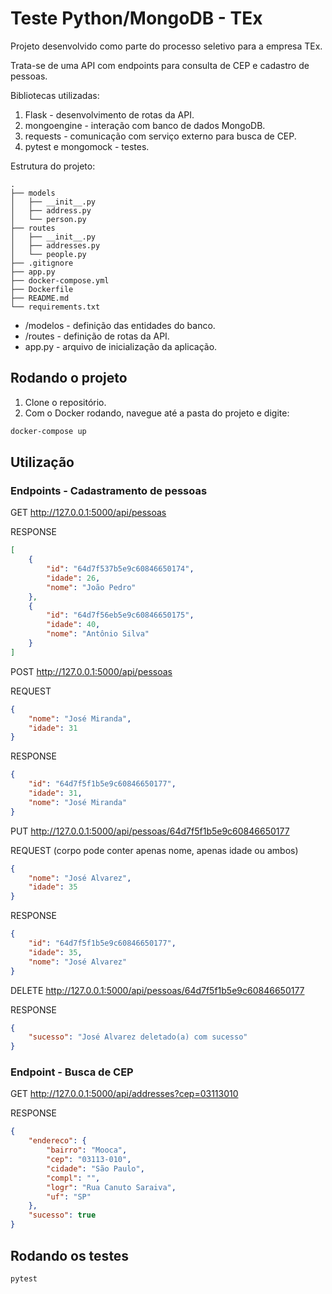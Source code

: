 # Teste Python/MongoDB - TEx

Projeto desenvolvido como parte do processo seletivo para a empresa TEx.

Trata-se de uma API com endpoints para consulta de CEP e cadastro de pessoas.

Bibliotecas utilizadas:
1. Flask - desenvolvimento de rotas da API.
2. mongoengine - interação com banco de dados MongoDB.
3. requests - comunicação com serviço externo para busca de CEP.
4. pytest e mongomock - testes.

Estrutura do projeto:
```
.
├── models
│   ├── __init__.py
│   ├── address.py
│   └── person.py
├── routes
│   ├── __init__.py
│   ├── addresses.py
│   └── people.py
├── .gitignore
├── app.py
├── docker-compose.yml
├── Dockerfile
├── README.md
└── requirements.txt
```

* /modelos - definição das entidades do banco.
* /routes - definição de rotas da API.
* app.py - arquivo de inicialização da aplicação.

## Rodando o projeto 

1. Clone o repositório.
2. Com o Docker rodando, navegue até a pasta do projeto e digite:
```sh
docker-compose up
```

## Utilização
### Endpoints - Cadastramento de pessoas
GET http://127.0.0.1:5000/api/pessoas

RESPONSE
```json
[
    {
        "id": "64d7f537b5e9c60846650174",
        "idade": 26,
        "nome": "João Pedro"
    },
    {
        "id": "64d7f56eb5e9c60846650175",
        "idade": 40,
        "nome": "Antônio Silva"
    }
]
```

POST http://127.0.0.1:5000/api/pessoas

REQUEST
```json
{
    "nome": "José Miranda",
    "idade": 31
}
```
RESPONSE
```json
{
    "id": "64d7f5f1b5e9c60846650177",
    "idade": 31,
    "nome": "José Miranda"
}
```

PUT http://127.0.0.1:5000/api/pessoas/64d7f5f1b5e9c60846650177

REQUEST (corpo pode conter apenas nome, apenas idade ou ambos)
```json
{
    "nome": "José Alvarez",
    "idade": 35
}
```
RESPONSE
```json
{
    "id": "64d7f5f1b5e9c60846650177",
    "idade": 35,
    "nome": "José Alvarez"
}
```

DELETE http://127.0.0.1:5000/api/pessoas/64d7f5f1b5e9c60846650177

RESPONSE
```json
{
    "sucesso": "José Alvarez deletado(a) com sucesso"
}
```

### Endpoint - Busca de CEP
GET http://127.0.0.1:5000/api/addresses?cep=03113010

RESPONSE
```json
{
    "endereco": {
        "bairro": "Mooca",
        "cep": "03113-010",
        "cidade": "São Paulo",
        "compl": "",
        "logr": "Rua Canuto Saraiva",
        "uf": "SP"
    },
    "sucesso": true
}
```

## Rodando os testes 

```sh
pytest
```